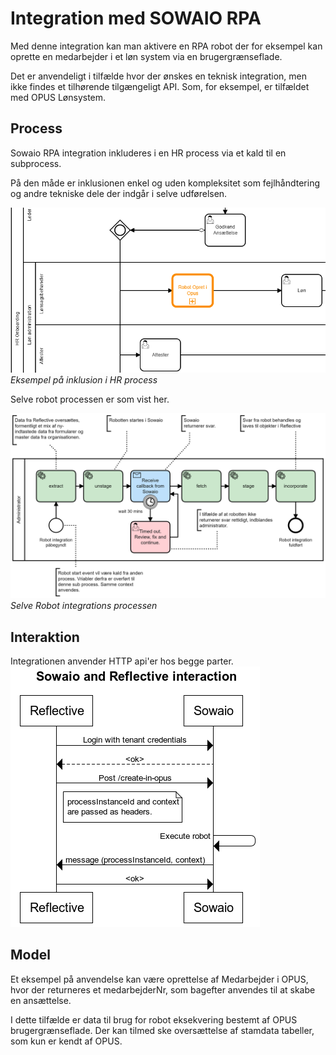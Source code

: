 # Integration med SOWAIO RPA
Med denne integration kan man aktivere en RPA robot der for eksempel kan oprette en medarbejder i et løn system via en brugergrænseflade.

Det er anvendeligt i tilfælde hvor der ønskes en teknisk integration, men ikke findes et tilhørende tilgængeligt API.
Som, for eksempel, er tilfældet med OPUS Lønsystem.

## Process
Sowaio RPA integration inkluderes i en HR process via et kald til en subprocess.

På den måde er inklusionen enkel og uden kompleksitet som fejlhåndtering og andre tekniske dele der indgår i selve udførelsen.

![](./robot-snippet.png)
*Eksempel på inklusion i HR process*

Selve robot processen er som vist her.


![](./robot-include.png)
*Selve Robot integrations processen*

## Interaktion
Integrationen anvender HTTP api'er hos begge parter.
![](./sequence.png)

## Model
Et eksempel på anvendelse kan være oprettelse af Medarbejder i OPUS, hvor der returneres et medarbejderNr, som bagefter anvendes til at skabe en ansættelse.

I dette tilfælde er data til brug for robot eksekvering bestemt af OPUS brugergrænseflade.
Der kan tilmed ske oversættelse af stamdata tabeller, som kun er kendt af OPUS.